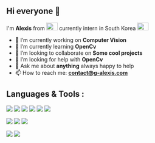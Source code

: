 ## Hi everyone 👋

I'm **Alexis** from <img src="https://emojipedia-us.s3.dualstack.us-west-1.amazonaws.com/thumbs/120/google/241/flag-france_1f1eb-1f1f7.png" width="30" height="20" /> currently intern in South Korea <img src="https://emojipedia-us.s3.dualstack.us-west-1.amazonaws.com/thumbs/120/google/241/flag-south-korea_1f1f0-1f1f7.png" width="30" height="20" />

- 🔭 I’m currently working on **Computer Vision** 
- 🌱 I’m currently learning **OpenCv**
- 👯 I’m looking to collaborate on **Some cool projects**
- 🤔 I’m looking for help with **OpenCv**
- 💬 Ask me about **anything** always happy to help
- 📫 How to reach me: **contact@g-alexis.com**

## **Languages & Tools :**

<img src="https://img.shields.io/badge/html5%20-%23E34F26.svg?&style=for-the-badge&logo=html5&logoColor=white"/> <img src="https://img.shields.io/badge/css3%20-%231572B6.svg?&style=for-the-badge&logo=css3&logoColor=white"/> <img src="https://img.shields.io/badge/javascript%20-%23323330.svg?&style=for-the-badge&logo=javascript&logoColor=%23F7DF1E"/>  <img src="https://img.shields.io/badge/php-%23777BB4.svg?&style=for-the-badge&logo=php&logoColor=white"/> <img src="https://img.shields.io/badge/c%23%20-%23239120.svg?&style=for-the-badge&logo=c-sharp&logoColor=white"/> <img src="https://img.shields.io/badge/python%20-%2314354C.svg?&style=for-the-badge&logo=python&logoColor=white"/>

<img src="https://img.shields.io/badge/mysql-%2300f.svg?&style=for-the-badge&logo=mysql&logoColor=white"/> <img src ="https://img.shields.io/badge/postgres-%23316192.svg?&style=for-the-badge&logo=postgresql&logoColor=white"/> <img src="https://img.shields.io/badge/apache%20-%23D42029.svg?&style=for-the-badge&logo=apache&logoColor=white"/>

<img src="https://img.shields.io/badge/git%20-%23F05033.svg?&style=for-the-badge&logo=git&logoColor=white"/> <img src="https://img.shields.io/badge/github%20-%23121011.svg?&style=for-the-badge&logo=github&logoColor=white"/> 
